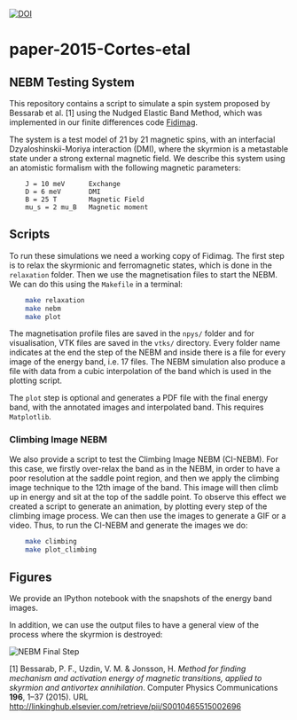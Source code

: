 [![DOI](https://zenodo.org/badge/DOI/10.5281/zenodo.167870.svg)](https://doi.org/10.5281/zenodo.167870)


# paper-2015-Cortes-etal

## NEBM Testing System

This repository contains a script to simulate a spin system proposed by
Bessarab et al. [1] using the Nudged Elastic Band Method, which was implemented
in our finite differences code
[Fidimag](http://computationalmodelling.github.io/fidimag/).

The system is a test model of 21 by 21 magnetic spins, with an interfacial
Dzyaloshinskii-Moriya interaction (DMI), where the skyrmion is a metastable
state under a strong external magnetic field.  We describe this system using an
atomistic formalism with the following magnetic parameters:

```
    J = 10 meV      Exchange
    D = 6 meV       DMI
    B = 25 T        Magnetic Field
    mu_s = 2 mu_B   Magnetic moment

```

## Scripts

To run these simulations we need a working copy of Fidimag.  The first step is
to relax the skyrmionic and ferromagnetic states, which is done in the
`relaxation` folder. Then we use the magnetisation files to start the NEBM. We
can do this using the `Makefile` in a terminal:

```bash
    make relaxation
    make nebm
    make plot
```
 
The magnetisation profile files are saved in the `npys/` folder and for
visualisation, VTK files are saved in the `vtks/` directory. Every folder name
indicates at the end the step of the NEBM and inside there is a file for every
image of the energy band, i.e. 17 files.  The NEBM simulation also produce a
file with data from a cubic interpolation of the band which is used in the
plotting script.

The `plot` step is optional and generates a PDF file with the final energy
band, with the annotated images and interpolated band. This requires
`Matplotlib`.  

### Climbing Image NEBM

We also provide a script to test the Climbing Image NEBM (CI-NEBM). For this
case, we firstly over-relax the band as in the NEBM, in order to have a poor
resolution at the saddle point region, and then we apply the climbing image
technique to the 12th image of the band. This image will then climb up in
energy and sit at the top of the saddle point. To observe this effect we
created a script to generate an animation, by plotting every step of the
climbing image process. We can then use the images to generate a GIF or a
video. Thus, to run the CI-NEBM and generate the images we do:

```bash
    make climbing
    make plot_climbing
```

## Figures

We provide an IPython notebook with the snapshots of the energy band images.

In addition, we can use the output files to have a general view of the process
where the skyrmion is destroyed:

![](https://github.com/fangohr/paper-2015-Cortes-etal/blob/master/figs/sk-fm_NEBM.jpg "NEBM Final Step")


[1] Bessarab, P. F., Uzdin, V. M. & Jonsson, H. *Method for finding mechanism
and activation energy of magnetic transitions, applied to skyrmion and
antivortex annihilation*.  Computer Physics Communications **196**, 1–37 (2015).
URL http://linkinghub.elsevier.com/retrieve/pii/S0010465515002696
